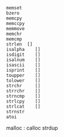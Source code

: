 	memset
	bzero
	memcpy
	memccpy
	memmove
	memchr
	memcmp  
	strlen  []
	isalpha    []
	isdigit    []
	isalnum    []
	isascii    []
	isprint    []
	toupper    []
	tolower    []
	strchr     []
	strrchr    []
	strncmp    []
	strlcpy    []
	strlcat    []
	strnstr
	atoi

malloc :
	calloc
	strdup
